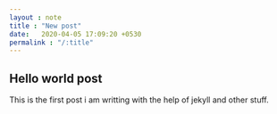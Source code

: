 ```yaml
---
layout : note
title : "New post"
date:   2020-04-05 17:09:20 +0530
permalink : "/:title"
---
```


## Hello world post
 This is the first post i am writting with the help of jekyll and other stuff.
 
